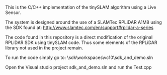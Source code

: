 This is the C/C++ implementation of the tinySLAM algorithm using a Live Sensor.

The system is designed around the use of a SLAMTec RPLiDAR A1M8 using the SDK found at:
http://www.slamtec.com/en/support#rplidar-a-series

The code found in this repository is a direct modification of the original RPLiDAR SDK using tinySLAM code. Thus some elements of the RPLiDAR library not used in the project remain.

To run the code simply go to:
\sdk\workspaces\vc10\sdk_and_demo.sln

Open the Visual studio project sdk_and_demo.sln and run the Test.cpp
